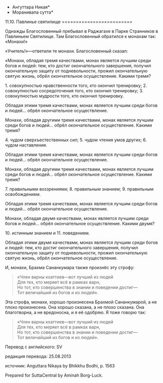 * Ангуттара Никая*
* Моранивапа сутта*

11\.10\. Павлинье святилище
\=\=\=\=\=\=\=\=\=\=\=\=\=\=\=\=\=\=\=\=\=\=\=\=\=

Однажды Благословенный пребывал в Раджагахе в Парке Странников в Павлиньем Святилище\. Там Благословенный обратился к монахам так: «Монахи\!»

«Учитель\!»—ответили те монахи\. Благословенный сказал:

«Монахи, обладая тремя качествами, монах является лучшим среди богов и людей: тем, кто достиг окончательного завершения, получил окончательную защиту от подневольности, прожил окончательную святую жизнь, обрёл окончательное осуществление\. Какими тремя?

1\. совокупностью нравственности того, кто окончил тренировку;
2\. совокупностью сосредоточения того, кто окончил тренировку;
3\. совокупностью мудрости того, кто окончил тренировку\.

Обладая этими тремя качествами, монах является лучшим среди богов и людей… обрёл окончательное осуществление\.

Монахи, обладая другими тремя качествами, монах является лучшим среди богов и людей… обрёл окончательное осуществление\. Какими тремя?

4\. чудом сверхъестественных сил;
5\. чудом чтения умов других;
6\. чудом наставления\.

Обладая этими тремя качествами, монах является лучшим среди богов и людей… обрёл окончательное осуществление\.

Монахи, обладая другими тремя качествами, монах является лучшим среди богов и людей… обрёл окончательное осуществление\. Какими тремя?

7\. правильными воззрениями;
8\. правильным знанием;
9\. правильным освобождением\.

Обладая этими тремя качествами, монах является лучшим среди богов и людей… обрёл окончательное осуществление\.

Монахи, обладая двумя качествами, монах является лучшим среди богов и людей… обрёл окончательное осуществление\. Какими двумя?

10\. истинным знанием и
11\. поведением\.

Обладая этими двумя качествами, монах является лучшим среди богов и людей: тем, кто достиг окончательного завершения, получил окончательную защиту от подневольности, прожил окончательную святую жизнь, обрёл окончательное осуществление\.

И, монахи, Брахма Сананкумара также произнёс эту строфу:

> «Член варны кхаттиев—вот лучший из людей  
> Для тех, кто меряет всё в рамках варн,  
> Но тот, кто совершенства в знании и поведении достиг—  
> Тот величайший из богов и из людей»\.

Эта строфа, монахи, хорошо произнесена Брахмой Сананкумарой, а не плохо произнесена\. Она хорошо сказана, а не плохо сказана\. Она благотворна, а не вредоносна, и я её одобряю\. Я тоже говорю так:

> «Член варны кхаттиев—вот лучший из людей  
> Для тех, кто меряет всё в рамках варн,  
> Но тот, кто совершенства в знании и поведении достиг—  
> Тот величайший из богов и из людей»\.

Перевод с английского: SV

редакция перевода: 25\.08\.2013

источник: Anguttara Nikaya by Bhikkhu Bodhi, p\. 1563

Prepared for SuttaCentral by Aminah Borg\-Luck\.